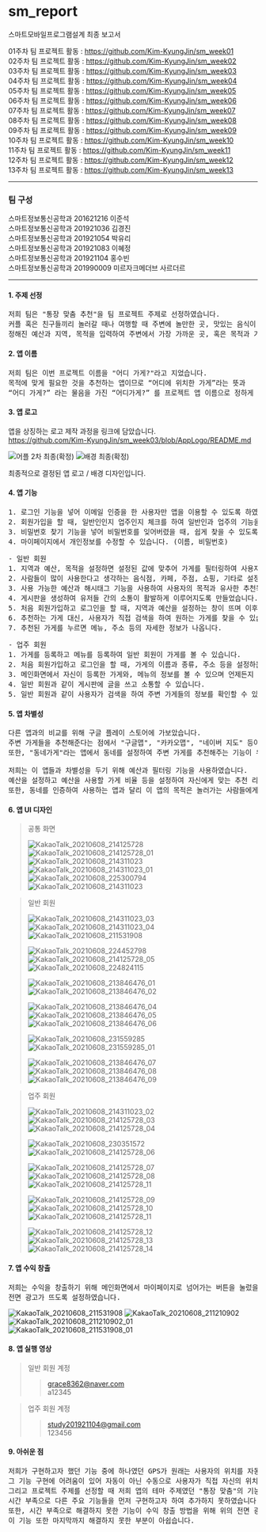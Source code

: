 # sm_report
스마트모바일프로그램설계 최종 보고서

01주차 팀 프로젝트 활동 : https://github.com/Kim-KyungJin/sm_week01   
02주차 팀 프로젝트 활동 : https://github.com/Kim-KyungJin/sm_week02   
03주차 팀 프로젝트 활동 : https://github.com/Kim-KyungJin/sm_week03   
04주차 팀 프로젝트 활동 : https://github.com/Kim-KyungJin/sm_week04   
05주차 팀 프로젝트 활동 : https://github.com/Kim-KyungJin/sm_week05   
06주차 팀 프로젝트 활동 : https://github.com/Kim-KyungJin/sm_week06   
07주차 팀 프로젝트 활동 : https://github.com/Kim-KyungJin/sm_week07   
08주차 팀 프로젝트 활동 : https://github.com/Kim-KyungJin/sm_week08   
09주차 팀 프로젝트 활동 : https://github.com/Kim-KyungJin/sm_week09   
10주차 팀 프로젝트 활동 : https://github.com/Kim-KyungJin/sm_week10   
11주차 팀 프로젝트 활동 : https://github.com/Kim-KyungJin/sm_week11   
12주차 팀 프로젝트 활동 : https://github.com/Kim-KyungJin/sm_week12   
13주차 팀 프로젝트 활동 : https://github.com/Kim-KyungJin/sm_week13   

***

### 팀 구성   
스마트정보통신공학과 201621216 이준석   
스마트정보통신공학과 201921036 김경진   
스마트정보통신공학과 201921054 박유리   
스마트정보통신공학과 201921083 이혜정   
스마트정보통신공학과 201921104 홍수빈    
스마트정보통신공학과 201990009 미르자크메더브 사르더르    

***

#### 1. 주제 선정   
<pre>
저희 팀은 "통장 맞춤 추천"을 팀 프로젝트 주제로 선정하였습니다.
커플 혹은 친구들끼리 놀러갈 때나 여행할 때 주변에 놀만한 곳, 맛있는 음식이 있는 곳을 찾기 힘들 때를 대비하여
정해진 예산과 지역, 목적을 입력하여 주변에서 가장 가까운 곳, 혹은 목적과 가장 유사한 곳을 추천해주는 앱입니다.
</pre>

#### 2. 앱 이름   
<pre>
저희 팀은 이번 프로젝트 이름을 "어디 가게?"라고 지었습니다.
목적에 맞게 필요한 것을 추천하는 앱이므로 “어디에 위치한 가게”라는 뜻과
“어디 가게?” 라는 물음을 가진 “어디가게?” 를 프로젝트 앱 이름으로 정하게 되었습니다.
</pre>

#### 3. 앱 로고   
앱을 상징하는 로고 제작 과정을 링크에 담았습니다.   
https://github.com/Kim-KyungJin/sm_week03/blob/AppLogo/README.md  
    
![어플 2차 최종(확정)](https://user-images.githubusercontent.com/57963888/111958828-0e081080-8b31-11eb-92ba-2386b7edae8f.png)
![배경 최종(확정)](https://user-images.githubusercontent.com/57963888/111959121-63dcb880-8b31-11eb-85d9-a2c3607e9139.png)   

최종적으로 결정된 앱 로고 / 배경 디자인입니다.   

#### 4. 앱 기능   
<pre>
1. 로그인 기능을 넣어 이메일 인증을 한 사용자만 앱을 이용할 수 있도록 하였습니다.
2. 회원가입을 할 때, 일반인인지 업주인지 체크를 하여 일반인과 업주의 기능을 다르게 설정하였습니다.
3. 비밀번호 찾기 기능을 넣어 비밀번호를 잊어버렸을 때, 쉽게 찾을 수 있도록 설정하였습니다.
4. 마이페이지에서 개인정보를 수정할 수 있습니다. (이름, 비밀번호)
</pre>
<pre>
- 일반 회원
1. 지역과 예산, 목적을 설정하면 설정된 값에 맞추어 가게를 필터링하여 사용자가 원하는 목적에 맞는 가게들을 추천합니다.
2. 사람들이 많이 사용한다고 생각하는 음식점, 카페, 주점, 쇼핑, 기타로 설정했으며 이후에 더 추가될수도 있습니다.
3. 사용 가능한 예산과 해시태그 기능을 사용하여 사용자의 목적과 유사한 추천목록을 제공합니다.
4. 게시판을 생성하여 유저들 간의 소통이 활발하게 이루어지도록 만들었습니다. (ex. 맛집 추천, 영화 리뷰, 같이 밥 먹을 사람 구하기 등)
5. 처음 회원가입하고 로그인을 할 때, 지역과 예산을 설정하는 창이 뜨며 이후에는 마이페이지에서 설정을 변경할 수 있습니다.
6. 추천하는 가게 대신, 사용자가 직접 검색을 하여 원하는 가게를 찾을 수 있습니다.
7. 추천된 가게를 누르면 메뉴, 주소 등의 자세한 정보가 나옵니다.
</pre>
<pre>
- 업주 회원
1. 가게를 등록하고 메뉴를 등록하여 일반 회원이 가게를 볼 수 있습니다.
2. 처음 회원가입하고 로그인을 할 때, 가게의 이름과 종류, 주소 등을 설정하는 창이 뜨며 이후에는 마이페이지에서 설정을 변경할 수 있습니다.
3. 메인화면에서 자신이 등록한 가게와, 메뉴의 정보를 볼 수 있으며 언제든지 수정이 가능합니다.
4. 일반 회원과 같이 게시판에 글을 쓰고 소통할 수 있습니다.
5. 일반 회원과 같이 사용자가 검색을 하여 주변 가게들의 정보를 확인할 수 있습니다.
</pre>

#### 5. 앱 차별성   
<pre>
다른 앱과의 비교를 위해 구글 플레이 스토어에 가보았습니다.
주변 가게들을 추천해준다는 점에서 "구글맵", "카카오맵", "네이버 지도" 등이 유사했습니다.
또한, "동네가게"라는 앱에서 동네를 설정하여 주변 가게를 추천해주는 기능이 유사했습니다.

저희는 이 앱들과 차별성을 두기 위해 예산과 필터링 기능을 사용하였습니다.
예산을 설정하고 예산을 사용할 가게 비율 등을 설정하여 자신에게 맞는 추천 리스트가 뜨도록 설정했다는 점에서 다른 앱과의 차별성을 두었습니다.
또한, 동네를 인증하여 사용하는 앱과 달리 이 앱의 목적은 놀러가는 사람들에게 집중된 기능이므로 동네를 인증하지 않고도 미리 그 지역 주변의 가게들을 둘러볼 수 있습니다.
</pre>

#### 6. 앱 UI 디자인   

> 공통 화면   
> 
> ![KakaoTalk_20210608_214125728](https://user-images.githubusercontent.com/57963888/121195704-ccbf0b80-c8aa-11eb-9547-f2b04520c78d.png)
>![KakaoTalk_20210608_214125728_01](https://user-images.githubusercontent.com/57963888/121195720-cfb9fc00-c8aa-11eb-8406-98169f84589d.png)
>![KakaoTalk_20210608_214311023](https://user-images.githubusercontent.com/57963888/121197353-3390f480-c8ac-11eb-8972-eb55240538e0.png)   
>![KakaoTalk_20210608_214311023_01](https://user-images.githubusercontent.com/57963888/121197356-34c22180-c8ac-11eb-9a00-1a074d49685a.png)
>![KakaoTalk_20210608_225300794](https://user-images.githubusercontent.com/57963888/121197519-56bba400-c8ac-11eb-9c14-3839ef1cdfff.png)
>![KakaoTalk_20210608_214311023](https://user-images.githubusercontent.com/57963888/121197368-368be500-c8ac-11eb-9e97-dcce1417b4ba.png)   
>
 
 
>
> 일반 회원   
> 
>![KakaoTalk_20210608_214311023_03](https://user-images.githubusercontent.com/57963888/121197784-908caa80-c8ac-11eb-9eae-ef1c31b66a2f.png)
>![KakaoTalk_20210608_214311023_04](https://user-images.githubusercontent.com/57963888/121197788-91bdd780-c8ac-11eb-8990-4cb5d5319908.png)
>![KakaoTalk_20210608_211531908](https://user-images.githubusercontent.com/57963888/121196020-17d91e80-c8ab-11eb-9f61-d899cf32dfcb.png)   
>
>![KakaoTalk_20210608_224452798](https://user-images.githubusercontent.com/57963888/121196159-363f1a00-c8ab-11eb-8031-2b1ea3e8c1c0.png)
>![KakaoTalk_20210608_214125728_05](https://user-images.githubusercontent.com/57963888/121196178-3a6b3780-c8ab-11eb-92ce-d76198a6e6a9.png)
>![KakaoTalk_20210608_224824115](https://user-images.githubusercontent.com/57963888/121197918-ad28e280-c8ac-11eb-9d8d-469184b3d81c.png)   
>
>![KakaoTalk_20210608_213846476_01](https://user-images.githubusercontent.com/57963888/121197985-bb76fe80-c8ac-11eb-9eee-25d0fc790c09.png)
>![KakaoTalk_20210608_213846476_02](https://user-images.githubusercontent.com/57963888/121198004-bfa31c00-c8ac-11eb-8377-66fc7389a8dc.png)   
>
>![KakaoTalk_20210608_213846476_04](https://user-images.githubusercontent.com/57963888/121198023-c467d000-c8ac-11eb-928e-731822386fb6.png)
>![KakaoTalk_20210608_213846476_05](https://user-images.githubusercontent.com/57963888/121198031-c598fd00-c8ac-11eb-93ed-8a440502238b.png)
>![KakaoTalk_20210608_213846476_06](https://user-images.githubusercontent.com/57963888/121198045-c893ed80-c8ac-11eb-833a-135a799cf12a.png)   
>
>![KakaoTalk_20210608_231559285](https://user-images.githubusercontent.com/57963888/121201724-b23b6100-c8af-11eb-8013-bc87970bffe8.png)
>![KakaoTalk_20210608_231559285_01](https://user-images.githubusercontent.com/57963888/121201731-b36c8e00-c8af-11eb-856c-4c3c7000ba56.png)   
>
>![KakaoTalk_20210608_213846476_07](https://user-images.githubusercontent.com/57963888/121198072-ce89ce80-c8ac-11eb-9524-e2b04ee34be9.png)
>![KakaoTalk_20210608_213846476_08](https://user-images.githubusercontent.com/57963888/121198079-cfbafb80-c8ac-11eb-8597-39785591cb9d.png)
>![KakaoTalk_20210608_213846476_09](https://user-images.githubusercontent.com/57963888/121198081-d0539200-c8ac-11eb-85f4-8b76162ac037.png)   
>


> 업주 회원   
>
>![KakaoTalk_20210608_214311023_02](https://user-images.githubusercontent.com/57963888/121198859-6c7d9900-c8ad-11eb-9460-f581f476224e.png)
>![KakaoTalk_20210608_214125728_03](https://user-images.githubusercontent.com/57963888/121198986-81f2c300-c8ad-11eb-9fb5-31a24b17e312.png)
>![KakaoTalk_20210608_214125728_04](https://user-images.githubusercontent.com/57963888/121198993-8323f000-c8ad-11eb-9ca5-e7c6e0468bef.png)   
>
>![KakaoTalk_20210608_230351572](https://user-images.githubusercontent.com/57963888/121199461-e7df4a80-c8ad-11eb-81c9-0646e17f45dd.png)
>![KakaoTalk_20210608_214125728_06](https://user-images.githubusercontent.com/57963888/121200052-63d99280-c8ae-11eb-8256-732e113e59fb.png)   
>
>![KakaoTalk_20210608_214125728_07](https://user-images.githubusercontent.com/57963888/121200055-64722900-c8ae-11eb-91a6-fc2b33153be2.png)
>![KakaoTalk_20210608_214125728_08](https://user-images.githubusercontent.com/57963888/121200056-650abf80-c8ae-11eb-96fe-75e006060632.png)
>![KakaoTalk_20210608_214125728_11](https://user-images.githubusercontent.com/57963888/121200714-e8c4ac00-c8ae-11eb-815f-ebc1b57b4596.png)   
>
>![KakaoTalk_20210608_214125728_09](https://user-images.githubusercontent.com/57963888/121200058-650abf80-c8ae-11eb-8fbf-8c775a5d488e.png)
>![KakaoTalk_20210608_214125728_10](https://user-images.githubusercontent.com/57963888/121200037-61773880-c8ae-11eb-9a31-e21bd0dbe8cd.png)
>![KakaoTalk_20210608_214125728_11](https://user-images.githubusercontent.com/57963888/121200041-62a86580-c8ae-11eb-83b6-2c114ab76cb5.png)   
>
>![KakaoTalk_20210608_214125728_12](https://user-images.githubusercontent.com/57963888/121200042-6340fc00-c8ae-11eb-89a4-07322e0c2852.png)
>![KakaoTalk_20210608_214125728_13](https://user-images.githubusercontent.com/57963888/121200045-6340fc00-c8ae-11eb-9af6-1d5ef37efc8c.png)
>![KakaoTalk_20210608_214125728_14](https://user-images.githubusercontent.com/57963888/121200050-63d99280-c8ae-11eb-9bb3-3f3db139e576.png)
>



#### 7. 앱 수익 창출   
<pre>
저희는 수익을 창출하기 위해 메인화면에서 마이페이지로 넘어가는 버튼을 눌렀을 때,
전면 광고가 뜨도록 설정하였습니다.
</pre>
![KakaoTalk_20210608_211531908](https://user-images.githubusercontent.com/57963888/121183228-d17dc280-c89e-11eb-9023-bfb9cd4c48a9.png)
![KakaoTalk_20210608_211210902](https://user-images.githubusercontent.com/57963888/121182860-74820c80-c89e-11eb-9471-c4d4807ed082.png)
![KakaoTalk_20210608_211210902_01](https://user-images.githubusercontent.com/57963888/121182870-75b33980-c89e-11eb-98c6-b29708db9196.png)
![KakaoTalk_20210608_211531908_01](https://user-images.githubusercontent.com/57963888/121183231-d2aeef80-c89e-11eb-9215-2f19088fa0e5.png)   


#### 8. 앱 실행 영상   


> 일반 회원 계정   
>> grace8362@naver.com   
>> a12345

> 업주 회원 계정   
>> study201921104@gmail.com   
>> 123456

#### 9. 아쉬운 점   
<pre>
저희가 구현하고자 했던 기능 중에 하나였던 GPS가 원래는 사용자의 위치를 자동적으로 받아와 그 지역 주변의 가게를 서치해주는 기능이였데,
그 기능 구현에 어려움이 있어 자동이 아닌 수동으로 사용자가 직접 자신의 위치를 spinner로 불러와 그 지역 근처의 가게들을 제공해주는 기능으로 변경하였습니다.
그리고 프로젝트 주제를 선정할 때 저희 앱의 테마 주제였던 "통장 맞춤"의 기능을 구현하기 위해 은행 어플과 연동을 시키고자 하였으나
시간 부족으로 다른 주요 기능들을 먼저 구현하고자 하여 추가하지 못하였습니다. 
또한, 시간 부족으로 해결하지 못한 기능이 수익 창출 방법을 위해 위의 전면 광고 뿐만 아니라 앱 내 결제 방식으로 수익을 창출하려고 하였으나
이 기능 또한 마지막까지 해결하지 못한 부분이 아쉽습니다.
</pre>
